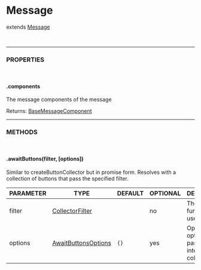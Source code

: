 # Message
extends [Message](https://discord.js.org/#/docs/main/stable/class/Message)

<br>
<hr>

### PROPERTIES

<br>

#### .components
The message components of the message

Returns: [BaseMessageComponent]()

<hr>

### METHODS

<br>

#### .awaitButtons(filter, [options])
Similar to createButtonCollector but in promise form. Resolves with a collection of buttons that pass the specified filter.

| PARAMETER      | TYPE                                                                                      | DEFAULT | OPTIONAL  | DESCRIPTION                                        |
| -------------- | ----------------------------------------------------------------------------------------- | ------- | --------- | -------------------------------------------------- |
| filter         | [CollectorFilter](https://discord.js.org/#/docs/main/stable/typedef/CollectorFilter)      |         | no        | The filter function to use                         |
| options        | [AwaitButtonsOptions]()                                                                   | `{}`      | yes       | Optional options to pass to the internal collector |